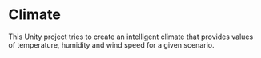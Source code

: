 # Climate
This Unity project tries to create an intelligent climate that provides values of temperature, humidity and wind speed for a given scenario.
